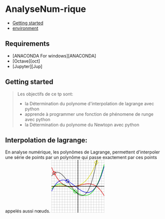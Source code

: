 # AnalyseNum-rique

<!-- START doctoc generated TOC please keep comment here to allow auto update -->
<!-- DON'T EDIT THIS SECTION, INSTEAD RE-RUN doctoc TO UPDATE -->


- [Getting started](#getting-started)
- [environment](#environment)



<!-- END doctoc generated TOC please keep comment here to allow auto update -->

## Requirements

* [ANACONDA For windows][ANACONDA] 
* [Octave][oct]
* [Jupyter][Jup]

## Getting started 
> Les objectifs de ce tp sont: 
>  + la Détermination du polynome d'interpolation de lagrange avec python
> + apprende à programmer une fonction de phénomene de runge avec python
> + la Détermination du polynome du Newtopn avec python


## Interpolation de lagrange:
En analyse numérique, les polynômes de Lagrange, permettent d'interpoler une série de points par un polynôme qui passe exactement par ces points appelés aussi nœuds.
<img src="lagrange.png" height="170" width="170">
